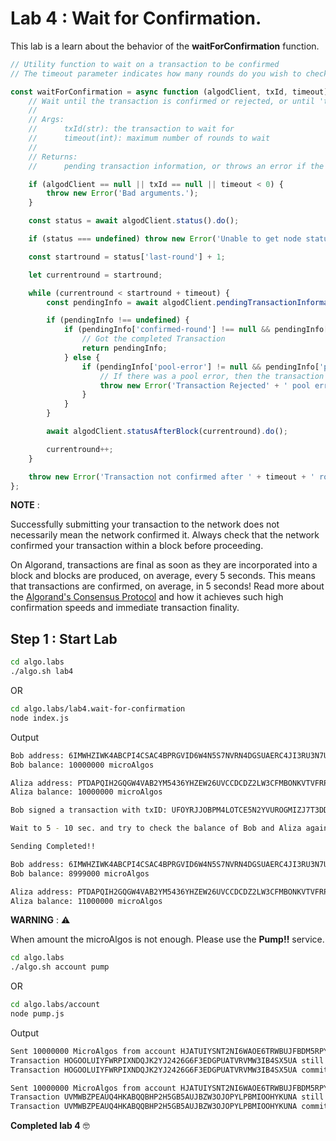# Lab 4 : Wait for Confirmation.

This lab is a learn about the behavior of the **waitForConfirmation** function.

```javascript
// Utility function to wait on a transaction to be confirmed
// The timeout parameter indicates how many rounds do you wish to check pending transactions for

const waitForConfirmation = async function (algodClient, txId, timeout) {
    // Wait until the transaction is confirmed or rejected, or until 'timeout' number of rounds has passed.
    //
    // Args:
    //      txId(str): the transaction to wait for
    //      timeout(int): maximum number of rounds to wait
    //
    // Returns:
    //      pending transaction information, or throws an error if the transaction is not confirmed or rejected in the next timeout rounds

    if (algodClient == null || txId == null || timeout < 0) {
        throw new Error('Bad arguments.');
    }

    const status = await algodClient.status().do();

    if (status === undefined) throw new Error('Unable to get node status');

    const startround = status['last-round'] + 1;

    let currentround = startround;

    while (currentround < startround + timeout) {
        const pendingInfo = await algodClient.pendingTransactionInformation(txId).do();

        if (pendingInfo !== undefined) {
            if (pendingInfo['confirmed-round'] !== null && pendingInfo['confirmed-round'] > 0) {
                // Got the completed Transaction
                return pendingInfo;
            } else {
                if (pendingInfo['pool-error'] != null && pendingInfo['pool-error'].length > 0) {
                    // If there was a pool error, then the transaction has been rejected!
                    throw new Error('Transaction Rejected' + ' pool error' + pendingInfo['pool-error']);
                }
            }
        }

        await algodClient.statusAfterBlock(currentround).do();

        currentround++;
    }

    throw new Error('Transaction not confirmed after ' + timeout + ' rounds!');
};
```

**NOTE** :

Successfully submitting your transaction to the network does not necessarily mean the network confirmed it. Always check that the network confirmed your transaction within a block before proceeding.

On Algorand, transactions are final as soon as they are incorporated into a block and blocks are produced, on average, every 5 seconds. This means that transactions are confirmed, on average, in 5 seconds! Read more about the [Algorand's Consensus Protocol](https://developer.algorand.org/docs/algorand_consensus/) and how it achieves such high confirmation speeds and immediate transaction finality.

## Step 1 : Start Lab

```sh
cd algo.labs
./algo.sh lab4
```

OR

```sh
cd algo.labs/lab4.wait-for-confirmation
node index.js
```

Output

```sh
Bob address: 6IMWHZIWK4ABCPI4CSAC4BPRGVID6W4N5S7NVRN4DGSUAERC4JI3RU3N7U
Bob balance: 10000000 microAlgos

Aliza address: PTDAPQIH2GQGW4VAB2YM5436YHZEW26UVCCDCDZ2LW3CFMBONKVTVFRPZI
Aliza balance: 10000000 microAlgos

Bob signed a transaction with txID: UFOYRJJOBPM4LOTCE5N2YVUROGMIZJ7T3DDDCRYH665UPXFOUCZQ

Wait to 5 - 10 sec. and try to check the balance of Bob and Aliza again.

Sending Completed!!

Bob address: 6IMWHZIWK4ABCPI4CSAC4BPRGVID6W4N5S7NVRN4DGSUAERC4JI3RU3N7U
Bob balance: 8999000 microAlgos

Aliza address: PTDAPQIH2GQGW4VAB2YM5436YHZEW26UVCCDCDZ2LW3CFMBONKVTVFRPZI
Aliza balance: 11000000 microAlgos
```

**WARNING** : :warning:

When amount the microAlgos is not enough. Please use the **Pump!!** service.

```sh
cd algo.labs
./algo.sh account pump
```

OR

```sh
cd algo.labs/account
node pump.js
```

Output

```sh
Sent 10000000 MicroAlgos from account HJATUIYSNT2NI6WAOE6TRWBUJFBDM5RPYOGIRZPYXF3U2OPHFTV3NCVIKM to address AAONGYS2WSRAKEXB6W6NDXWOMY2VFRBOIBLAR6LZOHOFSOIIOEWGTCPT34, transaction ID: HOGOOLUIYFWRPIXNDQJK2YJ2426G6F3EDGPUATVRVMW3IB4SX5UA. Fee set to 1000
Transaction HOGOOLUIYFWRPIXNDQJK2YJ2426G6F3EDGPUATVRVMW3IB4SX5UA still pending as of round 548
Transaction HOGOOLUIYFWRPIXNDQJK2YJ2426G6F3EDGPUATVRVMW3IB4SX5UA committed in round 550

Sent 10000000 MicroAlgos from account HJATUIYSNT2NI6WAOE6TRWBUJFBDM5RPYOGIRZPYXF3U2OPHFTV3NCVIKM to address XR6WOS2HCPPEGCS4JKDTBMS7RDYJVS5UJAWPJXXRDFBBHLUVVPB46NOH6Y, transaction ID: UVMWBZPEAUQ4HKABQQBHP2H5GB5AUJBZW3OJOPYLPBMIOOHYKUNA. Fee set to 1000
Transaction UVMWBZPEAUQ4HKABQQBHP2H5GB5AUJBZW3OJOPYLPBMIOOHYKUNA still pending as of round 550
Transaction UVMWBZPEAUQ4HKABQQBHP2H5GB5AUJBZW3OJOPYLPBMIOOHYKUNA committed in round 552
```

**Completed lab 4** :nerd_face:
